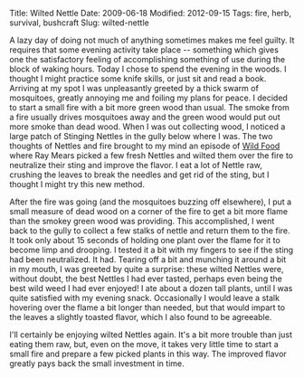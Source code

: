 Title: Wilted Nettle
Date: 2009-06-18
Modified: 2012-09-15
Tags: fire, herb, survival, bushcraft
Slug: wilted-nettle

A lazy day of doing not much of anything sometimes makes me feel guilty. It requires that some evening activity take place -- something which gives one the satisfactory feeling of accomplishing something of use during the block of waking hours. Today I chose to spend the evening in the woods. I thought I might practice some knife skills, or just sit and read a book. Arriving at my spot I was unpleasantly greeted by a thick swarm of mosquitoes, greatly annoying me and foiling my plans for peace. I decided to start a small fire with a bit more green wood than usual. The smoke from a fire usually drives mosquitoes away and the green wood would put out more smoke than dead wood. When I was out collecting wood, I noticed a large patch of Stinging Nettles in the gully below where I was. The two thoughts of Nettles and fire brought to my mind an episode of <a href="http://en.wikipedia.org/wiki/Wild_Food">Wild Food</a> where Ray Mears picked a few fresh Nettles and wilted them over the fire to neutralize their sting and improve the flavor. I eat a lot of Nettle raw, crushing the leaves to break the needles and get rid of the sting, but I thought I might try this new method.

After the fire was going (and the mosquitoes buzzing off elsewhere), I put a small measure of dead wood on a corner of the fire to get a bit more flame than the smokey green wood was providing. This accomplished, I went back to the gully to collect a few stalks of nettle and return them to the fire. It took only about 15 seconds of holding one plant over the flame for it to become limp and drooping. I tested it a bit with my fingers to see if the sting had been neutralized. It had. Tearing off a bit and munching it around a bit in my mouth, I was greeted by quite a surprise: these wilted Nettles were, without doubt, the best Nettles I had ever tasted, perhaps even being the best wild weed I had ever enjoyed! I ate about a dozen tall plants, until I was quite satisfied with my evening snack. Occasionally I would leave a stalk hovering over the flame a bit longer than needed, but that would impart to the leaves a slightly toasted flavor, which I also found to be agreeable.

I'll certainly be enjoying wilted Nettles again. It's a bit more trouble than just eating them raw, but, even on the move, it takes very little time to start a small fire and prepare a few picked plants in this way. The improved flavor greatly pays back the small investment in time.
